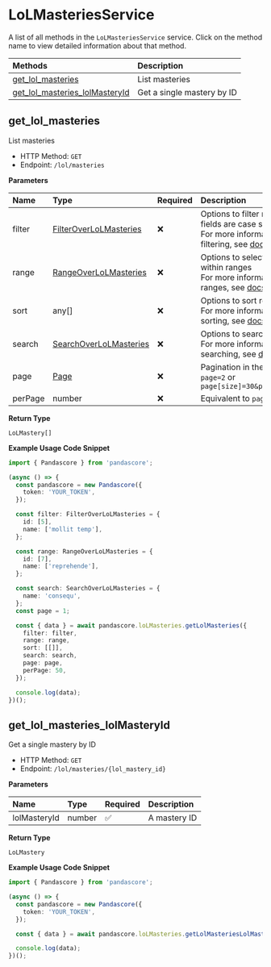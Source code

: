 # LoLMasteriesService

A list of all methods in the `LoLMasteriesService` service. Click on the method name to view detailed information about that method.

| Methods                                                           | Description                |
| :---------------------------------------------------------------- | :------------------------- |
| [get_lol_masteries](#get_lol_masteries)                           | List masteries             |
| [get_lol_masteries_lolMasteryId](#get_lol_masteries_lolmasteryid) | Get a single mastery by ID |

## get_lol_masteries

List masteries

- HTTP Method: `GET`
- Endpoint: `/lol/masteries`

**Parameters**

| Name    | Type                                                          | Required | Description                                                                                                                                         |
| :------ | :------------------------------------------------------------ | :------- | :-------------------------------------------------------------------------------------------------------------------------------------------------- |
| filter  | [FilterOverLoLMasteries](../models/FilterOverLoLMasteries.md) | ❌       | Options to filter results. String fields are case sensitive <br/>For more information on filtering, see [docs](/docs/filtering-and-sorting#filter). |
| range   | [RangeOverLoLMasteries](../models/RangeOverLoLMasteries.md)   | ❌       | Options to select results within ranges <br/>For more information on ranges, see [docs](/docs/filtering-and-sorting#range).                         |
| sort    | any[]                                                         | ❌       | Options to sort results <br/>For more information on sorting, see [docs](/docs/filtering-and-sorting#sort).                                         |
| search  | [SearchOverLoLMasteries](../models/SearchOverLoLMasteries.md) | ❌       | Options to search results <br/>For more information on searching, see [docs](/docs/filtering-and-sorting#search).                                   |
| page    | [Page](../models/Page.md)                                     | ❌       | Pagination in the form of `page=2` or `page[size]=30&page[number]=2`                                                                                |
| perPage | number                                                        | ❌       | Equivalent to `page[size]`                                                                                                                          |

**Return Type**

`LoLMastery[]`

**Example Usage Code Snippet**

```typescript
import { Pandascore } from 'pandascore';

(async () => {
  const pandascore = new Pandascore({
    token: 'YOUR_TOKEN',
  });

  const filter: FilterOverLoLMasteries = {
    id: [5],
    name: ['mollit temp'],
  };

  const range: RangeOverLoLMasteries = {
    id: [7],
    name: ['reprehende'],
  };

  const search: SearchOverLoLMasteries = {
    name: 'consequ',
  };
  const page = 1;

  const { data } = await pandascore.loLMasteries.getLolMasteries({
    filter: filter,
    range: range,
    sort: [[]],
    search: search,
    page: page,
    perPage: 50,
  });

  console.log(data);
})();
```

## get_lol_masteries_lolMasteryId

Get a single mastery by ID

- HTTP Method: `GET`
- Endpoint: `/lol/masteries/{lol_mastery_id}`

**Parameters**

| Name         | Type   | Required | Description  |
| :----------- | :----- | :------- | :----------- |
| lolMasteryId | number | ✅       | A mastery ID |

**Return Type**

`LoLMastery`

**Example Usage Code Snippet**

```typescript
import { Pandascore } from 'pandascore';

(async () => {
  const pandascore = new Pandascore({
    token: 'YOUR_TOKEN',
  });

  const { data } = await pandascore.loLMasteries.getLolMasteriesLolMasteryId(8);

  console.log(data);
})();
```
